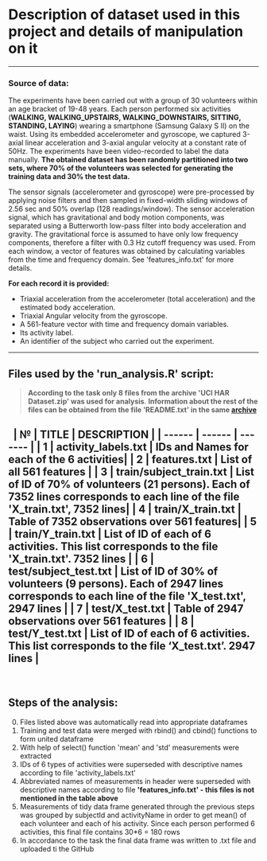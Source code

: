 # Description of dataset used in this project and details of manipulation on it
---
### Source of data:
The experiments have been carried out with a group of 30 volunteers within an age bracket of 19-48 years. Each person performed six activities (**WALKING, WALKING_UPSTAIRS, WALKING_DOWNSTAIRS, SITTING, STANDING, LAYING**) wearing a smartphone (Samsung Galaxy S II) on the waist. Using its embedded accelerometer and gyroscope, we captured 3-axial linear acceleration and 3-axial angular velocity at a constant rate of 50Hz. The experiments have been video-recorded to label the data manually. **The obtained dataset has been randomly partitioned into two sets, where 70% of the volunteers was selected for generating the training data and 30% the test data.**

The sensor signals (accelerometer and gyroscope) were pre-processed by applying noise filters and then sampled in fixed-width sliding windows of 2.56 sec and 50% overlap (128 readings/window). The sensor acceleration signal, which has gravitational and body motion components, was separated using a Butterworth low-pass filter into body acceleration and gravity. The gravitational force is assumed to have only low frequency components, therefore a filter with 0.3 Hz cutoff frequency was used. From each window, a vector of features was obtained by calculating variables from the time and frequency domain. See 'features_info.txt' for more details. 

**For each record it is provided:**
- Triaxial acceleration from the accelerometer (total acceleration) and the estimated body acceleration.
- Triaxial Angular velocity from the gyroscope. 
- A 561-feature vector with time and frequency domain variables. 
- Its activity label. 
- An identifier of the subject who carried out the experiment.
---
## Files used by the 'run_analysis.R' script:

> **According to the task only 8 files from the archive 'UCI HAR Dataset.zip' was used for analysis**.
**Information about the rest of the files can be obtained from the file 'README.txt' in the same [archive](https://d396qusza40orc.cloudfront.net/getdata%2Fprojectfiles%2FUCI%20HAR%20Dataset.zip)**

&nbsp;
|    №   | TITLE  | DESCRIPTION |
| ------ | ------ | ------- |
| 1 | activity_labels.txt | IDs and Names for each of the 6 activities|
| 2 | features.txt | List of all 561 features |
| 3 | train/subject_train.txt | List of ID of 70% of volunteers (21 persons). Each of 7352 lines corresponds to each line of the file 'X_train.txt', 7352 lines|
| 4 | train/X_train.txt | Table of 7352 observations over 561 features|
| 5 | train/Y_train.txt | List of ID of each of 6 activities. This list corresponds to the file 'X_train.txt'. 7352 lines |
| 6 | test/subject_test.txt | List of ID of 30% of volunteers (9 persons). Each of 2947 lines corresponds to each line of the file 'X_test.txt', 2947 lines |
| 7 | test/X_test.txt | Table of 2947 observations over 561 features |
| 8 | test/Y_test.txt | List of ID of each of 6 activities. This list corresponds to the file ‘X_test.txt’. 2947 lines |
---
&nbsp;
## Steps of the analysis:
0. Files listed above was automatically read into appropriate dataframes
1. Training and test data were merged with rbind() and cbind() functions to form united dataframe
2. With help of select() function 'mean' and 'std' measurements were extracted
3. IDs of 6 types of activities were superseded with descriptive names according to file 'activity_labels.txt'
4. Abbreviated names of measurements in header were superseded with descriptive names according to file **'features_info.txt' - this files is not mentioned in the table above**
5. Measurements of tidy data frame generated through the previous steps was grouped by subjectId and activityName in order to get mean() of each volunteer and each of his activity. Since each person performed 6 activities, this final file contains 30*6 = 180 rows 
6. In accordance to the task the final data frame was written to .txt file and uploaded ti the GitHub
